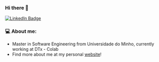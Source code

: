 ### Hi there 👋


<!--
**30Massas/30Massas** is a ✨ _special_ ✨ repository because its `README.md` (this file) appears on your GitHub profile.

Here are some ideas to get you started:

- 🔭 I’m currently working on ...
- 🌱 I’m currently learning ...
- 👯 I’m looking to collaborate on ...
- 🤔 I’m looking for help with ...
- 💬 Ask me about ...
- 📫 How to reach me: ...
- 😄 Pronouns: ...
- ⚡ Fun fact: ...
-->

<div id="header">
  <a href="https://www.linkedin.com/in/luispedrovieira/">
    <img src="https://img.shields.io/badge/LinkedIn-blue?style=for-the-badge&logo=linkedin&logoColor=white" alt="LinkedIn Badge"/>
  </a>
</div>

<div id="badges">
  <img src="https://komarev.com/ghpvc/?username=30Massas&style=flat-square&color=blue" alt=""/>
</div>

### 💻 About me:

- Master in Software Engineering from Universidade do Minho, currently working at DTx - Colab
- Find more about me at my personal <a href="https://luispedrovieira30.github.io" target="_blank">website</a>!

<!--
#### 🖥️ My Stats:

[![GitHub Streak](http://github-readme-streak-stats.herokuapp.com?user=luispedrovieira30&theme=dark&background=000000)](https://git.io/streak-stats)


### 😄 Enjoy Your Day

<img src="https://readme-jokes.vercel.app/api" alt="Jokes Card" />
-->
